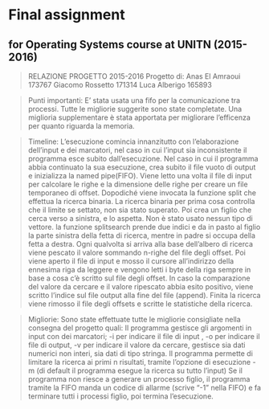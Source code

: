 # Final assignment
## for Operating Systems course at UNITN (2015-2016)

> RELAZIONE PROGETTO 2015-2016
Progetto di: Anas El Amraoui 173767 Giacomo Rossetto 171314 Luca Alberigo 165893

> Punti importanti:
E’ stata usata una fifo per la comunicazione tra processi.
Tutte le migliorie suggerite sono state completate.
Una miglioria supplementare è stata apportata per migliorare l’efficenza per quanto riguarda la memoria.

>Timeline:
L’esecuzione comincia innanzitutto con l’elaborazione dell’input e dei marcatori, nel caso in cui l’input sia inconsistente il programma esce subito dall’esecuzione. Nel caso in cui il programma abbia continuato la sua esecuzione, crea subito il file vuoto di output e inizializza la named pipe(FIFO). Viene letto una volta il file di input per calcolare le righe e la dimensione delle righe per creare un file temporaneo di offset. Dopodiché viene invocata la funzione split che effettua la ricerca binaria. La ricerca binaria per prima cosa controlla che il limite se settato, non sia stato superato. Poi crea un figlio che cerca verso a sinistra, e lo aspetta. Non è stato usato nessun tipo di vettore. la funzione splitsearch prende due indici e da in pasto al figlio la parte sinistra della fetta di ricerca, mentre in padre si occupa della fetta a destra. Ogni qualvolta si arriva alla base dell’albero di ricerca viene pescato il valore sommando n-righe del file degli offset. Poi viene aperto il file di input e mosso il cursore all’indirizzo della ennesima riga da leggere e vengono letti i byte della riga sempre in base a cosa c’è scritto sul file degli offset. In caso la comparazione del valore da cercare e il valore ripescato abbia esito positivo, viene scritto l’indice sul file output alla fine del file (append). Finita la ricerca viene rimosso il file degli offsets e scritte le statistiche della ricerca.


>Migliorie:
Sono state effettuate tutte le migliorie consigliate nella consegna del progetto quali:
Il programma gestisce gli argomenti in input con dei marcatori; -i per indicare il file di input , -o per indicare il file di output, -v per indicare il valore da cercare, gestisce sia dati numerici non interi, sia dati di tipo stringa.
Il programma permette di limitare la ricerca ai primi n risultati, tramite l’opzione di esecuzione -m (di default il programma esegue la ricerca su tutto l’input)
Se il programma non riesce a generare un processo figlio, il programma tramite la FIFO manda un codice di allarme (scrive “-1” nella FIFO) e fa terminare tutti i processi figlio, poi termina l’esecuzione.

